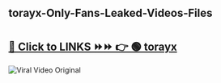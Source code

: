 
 ## torayx-Only-Fans-Leaked-Videos-Files

# <h2><a href="https://mediaupload.pro?torayx">🔗 Click to LINKS ⏩⏩ 👉 🟢 torayx </a></h2>

<a href="https://mediaupload.pro?torayx" rel="nofollow" data-target="animated-image.originalLink"><img src="https://i.ibb.co.com/xMMVF88/686577567.gif" alt="Viral Video Original" style="max-width: 100%; display: inline-block;" data-target="animated-image.originalImage"></a>